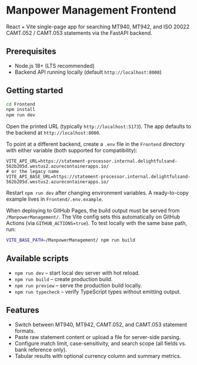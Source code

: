 # Manpower Management Frontend

React + Vite single-page app for searching MT940, MT942, and ISO 20022 CAMT.052 / CAMT.053 statements via the FastAPI backend.

## Prerequisites

- Node.js 18+ (LTS recommended)
- Backend API running locally (default `http://localhost:8000`)

## Getting started

```bash
cd Frontend
npm install
npm run dev
```

Open the printed URL (typically `http://localhost:5173`). The app defaults to the backend at `http://localhost:8000`.

To point at a different backend, create a `.env` file in the `Frontend` directory with either variable (both supported for compatibility):

```
VITE_API_URL=https://statement-processor.internal.delightfulsand-562b205d.westus2.azurecontainerapps.io/
# or the legacy name
VITE_API_BASE_URL=https://statement-processor.internal.delightfulsand-562b205d.westus2.azurecontainerapps.io/
```

Restart `npm run dev` after changing environment variables. A ready-to-copy example lives in `Frontend/.env.example`.

When deploying to GitHub Pages, the build output must be served from `/ManpowerManagement/`. The Vite config sets this automatically on GitHub Actions (via `GITHUB_ACTIONS=true`). To test locally with the same base path, run:

```bash
VITE_BASE_PATH=/ManpowerManagement/ npm run build
```

## Available scripts

- `npm run dev` – start local dev server with hot reload.
- `npm run build` – create production build.
- `npm run preview` – serve the production build locally.
- `npm run typecheck` – verify TypeScript types without emitting output.

## Features

- Switch between MT940, MT942, CAMT.052, and CAMT.053 statement formats.
- Paste raw statement content or upload a file for server-side parsing.
- Configure match limit, case-sensitivity, and search scope (all fields vs. bank reference only).
- Tabular results with optional currency column and summary metrics.
